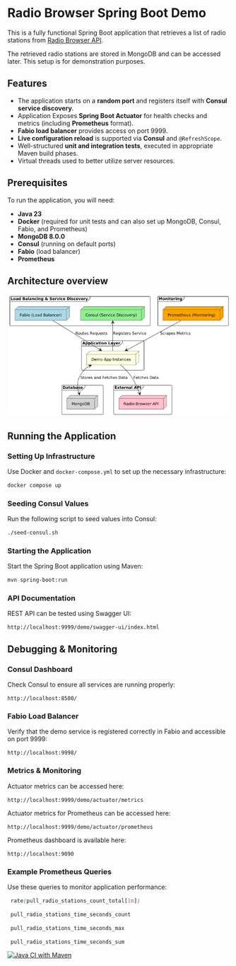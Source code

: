 # Radio Browser Spring Boot Demo

This is a fully functional Spring Boot application that retrieves a list of radio stations from [Radio Browser API](https://www.radio-browser.info/).

The retrieved radio stations are stored in MongoDB and can be accessed later. This setup is for demonstration purposes.

## Features
- The application starts on a **random port** and registers itself with **Consul service discovery**.
- Application Exposes **Spring Boot Actuator** for health checks and metrics (including **Prometheus** format).
- **Fabio load balancer** provides access on port 9999.
- **Live configuration reload** is supported via **Consul** and `@RefreshScope`.
- Well-structured **unit and integration tests**, executed in appropriate Maven build phases.
- Virtual threads used to better utilize server resources.

## Prerequisites
To run the application, you will need:
- **Java 23**
- **Docker** (required for unit tests and can also set up MongoDB, Consul, Fabio, and Prometheus)
- **MongoDB 8.0.0**
- **Consul** (running on default ports)
- **Fabio** (load balancer)
- **Prometheus**

## Architecture overview
![System Architecture](diagram/architecture-overview.png)

## Running the Application
### Setting Up Infrastructure
Use Docker and `docker-compose.yml` to set up the necessary infrastructure:
```sh
docker compose up
```

### Seeding Consul Values
Run the following script to seed values into Consul:
```sh
./seed-consul.sh
```

### Starting the Application
Start the Spring Boot application using Maven:
```sh
mvn spring-boot:run
```

### API Documentation
REST API can be tested using Swagger UI:
```text
http://localhost:9999/demo/swagger-ui/index.html
```

## Debugging & Monitoring
### Consul Dashboard
Check Consul to ensure all services are running properly: 
```text
http://localhost:8500/
```

### Fabio Load Balancer
Verify that the demo service is registered correctly in Fabio and accessible on port 9999:
```text
http://localhost:9998/
```

### Metrics & Monitoring
Actuator metrics can be accessed here:
```text
http://localhost:9999/demo/actuator/metrics
```

Actuator metrics for Prometheus can be accessed here:
```text
http://localhost:9999/demo/actuator/prometheus
```

Prometheus dashboard is available here:
```text
http://localhost:9090
```

### Example Prometheus Queries
Use these queries to monitor application performance:

```scss
 rate(pull_radio_stations_count_total[1m])
```

```scss
 pull_radio_stations_time_seconds_count
```

```scss
 pull_radio_stations_time_seconds_max
```

```scss
 pull_radio_stations_time_seconds_sum 
```

[![Java CI with Maven](https://github.com/mkotra/spring/actions/workflows/maven.yml/badge.svg)](https://github.com/mkotra/spring/actions/workflows/maven.yml)
